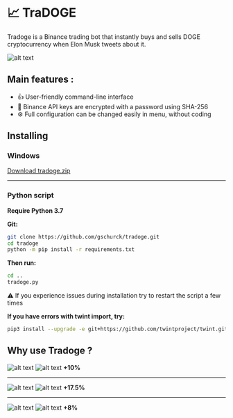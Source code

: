 # :chart_with_upwards_trend: TraDOGE

Tradoge is a Binance trading bot that instantly buys and sells DOGE cryptocurrency when Elon Musk tweets about it.

![alt text](https://github.com/gschurck/tradoge/blob/media/tradoge.png?raw=true)

## Main features :

- :thumbsup: User-friendly command-line interface
- :closed_lock_with_key: Binance API keys are encrypted with a password using SHA-256
- :gear: Full configuration can be changed easily in menu, without coding

## Installing

### Windows
[Download tradoge.zip](https://github.com/gschurck/tradoge/releases)

------

### Python script

**Require Python 3.7**

**Git:**
```bash
git clone https://github.com/gschurck/tradoge.git
cd tradoge
python -m pip install -r requirements.txt
```
**Then run:**
```bash
cd ..
tradoge.py
```
:warning: If you experience issues during installation try to restart the script a few times

**If you have errors with twint import, try:**
```bash
pip3 install --upgrade -e git+https://github.com/twintproject/twint.git@origin/master#egg=twint
```

## Why use Tradoge ?

![alt text](https://github.com/gschurck/tradoge/blob/media/elon1.png?raw=true)
![alt text](https://github.com/gschurck/tradoge/blob/media/graph1.png?raw=true)
**+10%**

------

![alt text](https://github.com/gschurck/tradoge/blob/media/elon2.png?raw=true)
![alt text](https://github.com/gschurck/tradoge/blob/media/graph2.png?raw=true)
**+17.5%**

------

![alt text](https://github.com/gschurck/tradoge/blob/media/elon3.png?raw=true)
![alt text](https://github.com/gschurck/tradoge/blob/media/graph3.png?raw=true)
**+8%**
